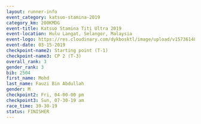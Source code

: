 ```yaml
---
layout: runner-info 
event_category: katsuo-stamina-2019 
category_km: 200KMDG 
event-title: Katsuo Stamina Titi Ultra 2019 
event-location: Hulu Langat, Selangor, Malaysia 
event-logo: https://res.cloudinary.com/dykbosktl/image/upload/v1573614825/Logo/Logo_p7ft6n.png
event-date: 03-15-2019 
checkpoint-name2: Starting point (T-1) 
checkpoint-name3: CP 2 (T-3) 
overall_rank: 3
gender_rank: 3
bib: 2504
first_name: Mohd
last_name: Fauzi Bin Abdullah
gender: M
checkpoint2: Fri, 04-00-00 pm
checkpoint3: Sun, 07-30-19 am
race_time: 39-30-19
status: FINISHER
---
```

